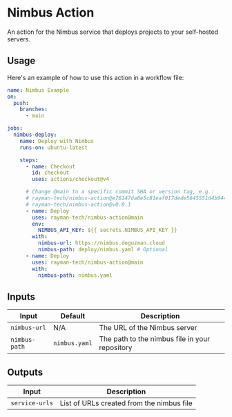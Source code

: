 # Nimbus Action

An action for the Nimbus service that deploys projects to your self-hosted servers.

## Usage

Here's an example of how to use this action in a workflow file:

```yaml
name: Nimbus Example
on:
  push:
    branches:
      - main

jobs:
  nimbus-deploy:
    name: Deploy with Nimbus
    runs-on: ubuntu-latest

    steps:
      - name: Checkout
        id: checkout
        uses: actions/checkout@v4

      # Change @main to a specific commit SHA or version tag, e.g.:
      # rayman-tech/nimbus-action@e76147da8e5c81eaf017dede5645551d4b94427b
      # rayman-tech/nimbus-action@v0.0.1
      - name: Deploy
        uses: rayman-tech/nimbus-action@main
        env:
          NIMBUS_API_KEY: ${{ secrets.NIMBUS_API_KEY }}
        with:
          nimbus-url: https://nimbus.deguzman.cloud
          nimbus-path: deploy/nimbus.yaml # Optional
      - name: Deploy
        uses: rayman-tech/nimbus-action@main
        with:
          nimbus-path: nimbus.yaml
```

## Inputs

| Input         | Default       | Description                                    |
| ------------- | ------------- | ---------------------------------------------- |
| `nimbus-url`  |     N/A       | The URL of the Nimbus server                   |
| `nimbus-path` | `nimbus.yaml` | The path to the nimbus file in your repository |

## Outputs

| Input          | Description                                |
| -------------- | ------------------------------------------ |
| `service-urls` | List of URLs created from the nimbus file |
